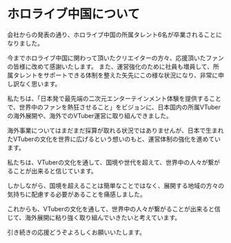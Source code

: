 # ホロライブ中国について 

会社からの発表の通り、ホロライブ中国の所属タレント6名が卒業されることになりました。

今までホロライブ中国に関わって頂いたクリエイターの方々、応援頂いたファンの皆様に改めて感謝いたします。
また、運営強化のために社員も増員して、所属タレントをサポートできる体制を整えた矢先にこの様な状況になり、非常に申し訳なく思います。

私たちは、「日本発で最先端の二次元エンターテインメント体験を提供することで、世界中のファンを熱狂させること」をビジョンに、日本国内の所属VTuberの海外展開や、海外でのVTuber運営に取り組んできました。

海外事業についてはまだまだ採算が取れる状況ではありませんが、日本で生まれたVTuberの文化を世界に広げるという想いのもと、運営体制の強化を進めています。

私たちは、VTuberの文化を通して、国境や世代を超えて、世界中の人々が繋がることが出来ると信じています。

しかしながら、国境を超えることは簡単なことではなく、展開する地域の方々の気持ちに配慮する必要があることを痛感しました。

これからも、VTuberの文化を通して、世界中の人々が繋がることが出来ると信じて、海外展開に粘り強く取り組んでいきたいと考えています。

引き続きの応援どうぞよろしくお願いいたします。